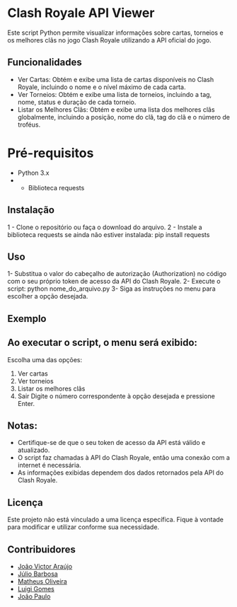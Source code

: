 # Clash Royale API Viewer

Este script Python permite visualizar informações sobre cartas, torneios e os
melhores clãs no jogo Clash Royale utilizando a API oficial do jogo.

## Funcionalidades
- Ver Cartas: Obtém e exibe uma lista de cartas disponíveis no Clash Royale,
incluindo o nome e o nível máximo de cada carta.
- Ver Torneios: Obtém e exibe uma lista de torneios, incluindo a tag, nome,
status e duração de cada torneio.
- Listar os Melhores Clãs: Obtém e exibe uma lista dos melhores clãs 
globalmente, incluindo a posição, nome do clã, tag do clã e o número de 
troféus.

# Pré-requisitos
- Python 3.x <br>
- - Biblioteca requests <br>

## Instalação

 1 - Clone o repositório ou faça o download do arquivo.
 2 - Instale a biblioteca requests se ainda não estiver instalada:
pip install requests

## Uso

1- Substitua o valor do cabeçalho de autorização (Authorization) no código
com o seu próprio token de acesso da API do Clash Royale.
2- Execute o script:
python nome_do_arquivo.py
3- Siga as instruções no menu para escolher a opção desejada.

## Exemplo

## Ao executar o script, o menu será exibido:

Escolha uma das opções:
1. Ver cartas
2. Ver torneios
3. Listar os melhores clãs
4. Sair
Digite o número correspondente à opção desejada e pressione Enter.

## Notas:

- Certifique-se de que o seu token de acesso da API está válido e atualizado.
- O script faz chamadas à API do Clash Royale, então uma conexão com a internet é necessária.
- As informações exibidas dependem dos dados retornados pela API do Clash Royale.

## Licença

Este projeto não está vinculado a uma licença específica. Fique à vontade para modificar e utilizar conforme sua necessidade.

## Contribuidores

- [João Victor Araújo](https://github.com/JoaoArauto) <br>
- [Júlio Barbosa](https://github.com/juliobrbsa) <br>
- [Matheus Oliveira](https://github.com/matheussoliveira323) <br>
- [Luigi Gomes](https://github.com/LGAP159) <br>
- [João Paulo](https://github.com/joaopaulsl) <br>
